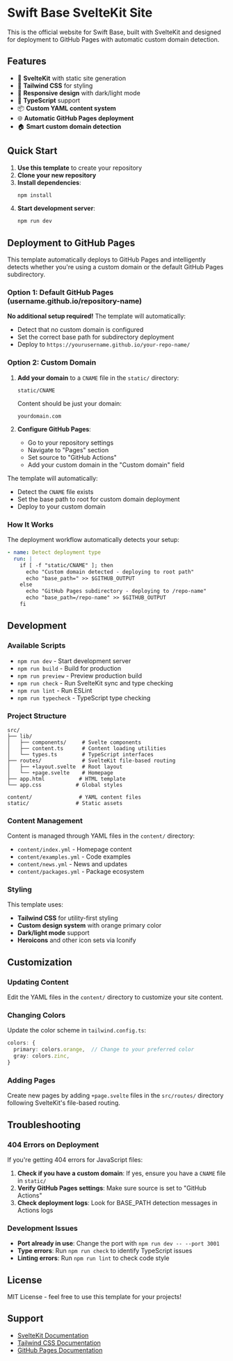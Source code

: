 # Swift Base SvelteKit Site

This is the official website for Swift Base, built with SvelteKit and designed for deployment to GitHub Pages with automatic custom domain detection.

## Features

- 🚀 **SvelteKit** with static site generation
- 🎨 **Tailwind CSS** for styling
- 📱 **Responsive design** with dark/light mode
- 🔧 **TypeScript** support
- 📦 **Custom YAML content system**
- 🌐 **Automatic GitHub Pages deployment**
- 🏠 **Smart custom domain detection**

## Quick Start

1. **Use this template** to create your repository
2. **Clone your new repository**
3. **Install dependencies**:
   ```bash
   npm install
   ```
4. **Start development server**:
   ```bash
   npm run dev
   ```

## Deployment to GitHub Pages

This template automatically deploys to GitHub Pages and intelligently detects whether you're using a custom domain or the default GitHub Pages subdirectory.

### Option 1: Default GitHub Pages (username.github.io/repository-name)

**No additional setup required!** The template will automatically:
- Detect that no custom domain is configured
- Set the correct base path for subdirectory deployment
- Deploy to `https://yourusername.github.io/your-repo-name/`

### Option 2: Custom Domain

1. **Add your domain** to a `CNAME` file in the `static/` directory:
   ```
   static/CNAME
   ```
   Content should be just your domain:
   ```
   yourdomain.com
   ```

2. **Configure GitHub Pages**:
   - Go to your repository settings
   - Navigate to "Pages" section
   - Set source to "GitHub Actions"
   - Add your custom domain in the "Custom domain" field

The template will automatically:
- Detect the `CNAME` file exists
- Set the base path to root for custom domain deployment
- Deploy to your custom domain

### How It Works

The deployment workflow automatically detects your setup:

```yaml
- name: Detect deployment type
  run: |
    if [ -f "static/CNAME" ]; then
      echo "Custom domain detected - deploying to root path"
      echo "base_path=" >> $GITHUB_OUTPUT
    else
      echo "GitHub Pages subdirectory - deploying to /repo-name"
      echo "base_path=/repo-name" >> $GITHUB_OUTPUT
    fi
```

## Development

### Available Scripts

- `npm run dev` - Start development server
- `npm run build` - Build for production
- `npm run preview` - Preview production build
- `npm run check` - Run SvelteKit sync and type checking
- `npm run lint` - Run ESLint
- `npm run typecheck` - TypeScript type checking

### Project Structure

```
src/
├── lib/
│   ├── components/     # Svelte components
│   ├── content.ts      # Content loading utilities
│   └── types.ts        # TypeScript interfaces
├── routes/             # SvelteKit file-based routing
│   ├── +layout.svelte  # Root layout
│   └── +page.svelte    # Homepage
├── app.html           # HTML template
└── app.css           # Global styles

content/               # YAML content files
static/               # Static assets
```

### Content Management

Content is managed through YAML files in the `content/` directory:

- `content/index.yml` - Homepage content
- `content/examples.yml` - Code examples
- `content/news.yml` - News and updates
- `content/packages.yml` - Package ecosystem

### Styling

This template uses:
- **Tailwind CSS** for utility-first styling
- **Custom design system** with orange primary color
- **Dark/light mode** support
- **Heroicons** and other icon sets via Iconify

## Customization

### Updating Content

Edit the YAML files in the `content/` directory to customize your site content.

### Changing Colors

Update the color scheme in `tailwind.config.ts`:

```typescript
colors: {
  primary: colors.orange,  // Change to your preferred color
  gray: colors.zinc,
}
```

### Adding Pages

Create new pages by adding `+page.svelte` files in the `src/routes/` directory following SvelteKit's file-based routing.

## Troubleshooting

### 404 Errors on Deployment

If you're getting 404 errors for JavaScript files:

1. **Check if you have a custom domain**: If yes, ensure you have a `CNAME` file in `static/`
2. **Verify GitHub Pages settings**: Make sure source is set to "GitHub Actions"
3. **Check deployment logs**: Look for BASE_PATH detection messages in Actions logs

### Development Issues

- **Port already in use**: Change the port with `npm run dev -- --port 3001`
- **Type errors**: Run `npm run check` to identify TypeScript issues
- **Linting errors**: Run `npm run lint` to check code style

## License

MIT License - feel free to use this template for your projects!

## Support

- [SvelteKit Documentation](https://kit.svelte.dev/)
- [Tailwind CSS Documentation](https://tailwindcss.com/)
- [GitHub Pages Documentation](https://docs.github.com/en/pages)
